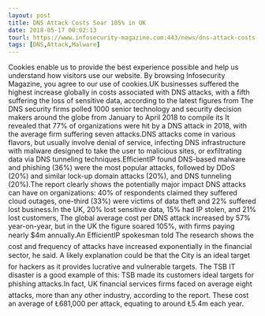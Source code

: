 ```yaml
---
layout: post
title: DNS Attack Costs Soar 105% in UK
date: 2018-05-17 00:02:13
tourl: https://www.infosecurity-magazine.com:443/news/dns-attack-costs-soar-105-in-uk/
tags: [DNS,Attack,Malware]
---
```

Cookies enable us to provide the best experience possible and help us understand how visitors use our website. By browsing Infosecurity Magazine, you agree to our use of cookies.UK businesses suffered the highest increase globally in costs associated with DNS attacks, with a fifth suffering the loss of sensitive data, according to the latest figures from The DNS security firms polled 1000 senior technology and security decision makers around the globe from January to April 2018 to compile its It revealed that 77% of organizations were hit by a DNS attack in 2018, with the average firm suffering seven attacks.DNS attacks come in various flavors, but usually involve denial of service, infecting DNS infrastructure with malware designed to take the user to malicious sites, or exfiltrating data via DNS tunneling techniques.EfficientIP found DNS-based malware and phishing (36%) were the most popular attacks, followed by DDoS (20%) and similar lock-up domain attacks (20%), and DNS tunneling (20%).The report clearly shows the potentially major impact DNS attacks can have on organizations: 40% of respondents claimed they suffered cloud outages, one-third (33%) were victims of data theft and 22% suffered lost business.In the UK, 20% lost sensitive data, 15% had IP stolen, and 21% lost customers, The global average cost per DNS attack increased by 57% year-on-year, but in the UK the figure soared 105%, with firms paying nearly $4m annually.An EfficientIP spokesman told The research shows the cost and frequency of attacks have increased exponentially in the financial sector, he said. A likely explanation could be that the City is an ideal target for hackers as it provides lucrative and vulnerable targets. The TSB IT disaster is a good example of this: TSB made its customers ideal targets for phishing attacks.In fact, UK financial services firms faced on average eight attacks, more than any other industry, according to the report. These cost an average of Ł681,000 per attack, equating to around Ł5.4m each year.